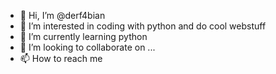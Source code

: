 - 👋 Hi, I’m @derf4bian
- 👀 I’m interested in coding with python and do cool webstuff
- 🌱 I’m currently learning python
- 💞️ I’m looking to collaborate on ...
- 📫 How to reach me 

<!---
derf4bian/derf4bian is a ✨ special ✨ repository because its `README.md` (this file) appears on your GitHub profile.
You can click the Preview link to take a look at your changes.
--->
